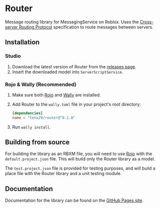 # Router

Message routing library for MessagingService on Roblox. Uses the [Cross-server Routing Protocol](https://www.github.com/tenx29/roblox-csrp) specification to route messages between servers.

## Installation

### Studio

1. Download the latest version of Router from the [releases page](https://www.github.com/tenx29/router/releases).
2. Insert the downloaded model into `ServerScriptService`.

### Rojo & Wally (Recommended)

1. Make sure both [Rojo](https://rojo.space/) and [Wally](https://wally.run/) are installed.
2. Add Router to the `wally.toml` file in your project's root directory:

    ```toml
    [dependencies]
    name = "tenx29/router@^0.1.0"
    ```

3. Run `wally install`.

## Building from source

For building the library as an RBXM file, you will need to use [Rojo](https://rojo.space/) with the `default.project.json` file. This will build only the Router library as a model.

The `test.project.json` file is provided for testing purposes, and will build a place file with the Router library and a unit testing module.

## Documentation

Documentation for the library can be found on the [GitHub Pages site](https://tenx29.github.io/router/).

